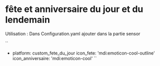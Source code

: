 # fête et anniversaire du jour et du lendemain

Utilisation : 
Dans Configuration.yaml ajouter dans la partie sensor

``
- platform: custom_fete_du_jour
	icon_fete: 'mdi:emoticon-cool-outline'
	icon_anniversaire: 'mdi:emoticon-cool'
``
	 